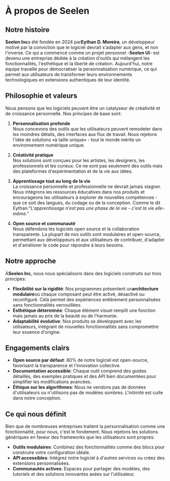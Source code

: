 # À propos de Seelen

## Notre histoire

**Seelen Inc**a été fondée en 2024 par**Eythan D. Moreira**, un développeur motivé par la conviction que le logiciel devrait s'adapter aux gens, et non l'inverse. Ce qui a commencé comme un projet personnel -**Seelen UI**- est devenu une entreprise dédiée à la création d'outils qui mélangent les fonctionnalités, l'esthétique et la liberté de création. Aujourd'hui, notre équipe travaille pour démocratiser la personnalisation numérique, ce qui permet aux utilisateurs de transformer leurs environnements technologiques en extensions authentiques de leur identité.

## Philosophie et valeurs

Nous pensons que les logiciels peuvent être un catalyseur de créativité et de croissance personnelle. Nos principes de base sont:

1. **Personnalisation profonde**\
   Nous concevons des outils que les utilisateurs peuvent remodeler dans les moindres détails, des interfaces aux flux de travail. Nous rejetons l'idée de solutions «à taille unique» - tout le monde mérite un environnement numérique unique.

2. **Créativité pratique**\
   Nos solutions sont conçues pour les artistes, les designers, les professionnels et les curieux. Ce ne sont pas seulement des outils mais des plateformes d'expérimentation et de la vie aux idées.

3. **Apprentissage tout au long de la vie**\
   La croissance personnelle et professionnelle ne devrait jamais stagner. Nous intégrons les ressources éducatives dans nos produits et encourageons les utilisateurs à explorer de nouvelles compétences - que ce soit des langues, du codage ou de la conception. Comme le dit Eythan:*"L'apprentissage n'est pas une phase de la vie - c'est la vie elle-même."*

4. **Open source et communauté**\
   Nous défendons les logiciels open source et la collaboration transparente. La plupart de nos outils sont modulaires et open-source, permettant aux développeurs et aux utilisateurs de contribuer, d'adapter et d'améliorer le code pour répondre à leurs besoins.

## Notre approche

À**Seelen Inc**, nous nous spécialisons dans des logiciels construits sur trois principes:

* **Flexibilité sur la rigidité**: Nos programmes présentent un**architecture modulaire**où chaque composant peut être activé, désactivé ou reconfiguré. Cela permet des expériences entièrement personnalisées sans fonctionnalités verrouillées.
* **Esthétique déterminée**: Chaque élément visuel remplit une fonction mais jamais au prix de la beauté ou de l'harmonie.
* **Adaptabilité évolutive**: Nos produits se développent avec les utilisateurs, intégrant de nouvelles fonctionnalités sans compromettre leur essence d'origine.

## Engagements clairs

* **Open source par défaut**: 80% de notre logiciel est open-source, favorisant la transparence et l'innovation collective.
* **Documentation accessible**: Chaque outil comprend des guides détaillés, des exemples pratiques et des API bien documentées pour simplifier les modifications avancées.
* **Éthique sur les algorithmes**: Nous ne vendons pas de données d'utilisateurs ou n'utilisons pas de modèles sombres. L'intimité est cuite dans notre conception.

## Ce qui nous définit

Bien que de nombreuses entreprises traitent la personnalisation comme une fonctionnalité, pour nous, c'est le fondement. Nous rejetons les solutions génériques en faveur des frameworks que les utilisateurs sont propres:

* **Outils modulaires**: Combinez des fonctionnalités comme des blocs pour construire votre configuration idéale.
* **API accessibles**: Intégrez notre logiciel à d'autres services ou créez des extensions personnalisées.
* **Communautés actives**: Espaces pour partager des modèles, des tutoriels et des solutions innovantes axées sur l'utilisateur.
